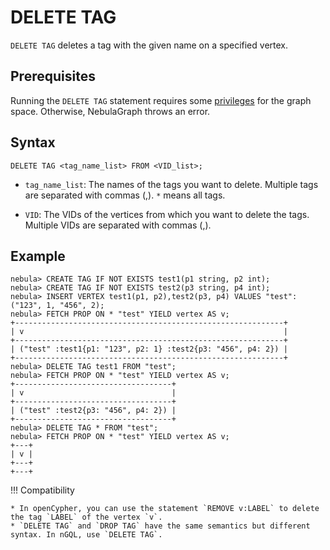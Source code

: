# DELETE TAG

`DELETE TAG` deletes a tag with the given name on a specified vertex.

## Prerequisites

Running the `DELETE TAG` statement requires some [privileges](../../7.data-security/1.authentication/3.role-list.md) for the graph space. Otherwise, NebulaGraph throws an error.

## Syntax

```ngql
DELETE TAG <tag_name_list> FROM <VID_list>;
```

- `tag_name_list`: The names of the tags you want to delete. Multiple tags are separated with commas (,). `*` means all tags.

- `VID`: The VIDs of the vertices from which you want to delete the tags. Multiple VIDs are separated with commas (,). 

## Example

```ngql
nebula> CREATE TAG IF NOT EXISTS test1(p1 string, p2 int);
nebula> CREATE TAG IF NOT EXISTS test2(p3 string, p4 int);
nebula> INSERT VERTEX test1(p1, p2),test2(p3, p4) VALUES "test":("123", 1, "456", 2);
nebula> FETCH PROP ON * "test" YIELD vertex AS v;
+------------------------------------------------------------+
| v                                                          |
+------------------------------------------------------------+
| ("test" :test1{p1: "123", p2: 1} :test2{p3: "456", p4: 2}) |
+------------------------------------------------------------+
nebula> DELETE TAG test1 FROM "test";
nebula> FETCH PROP ON * "test" YIELD vertex AS v;
+-----------------------------------+
| v                                 |
+-----------------------------------+
| ("test" :test2{p3: "456", p4: 2}) |
+-----------------------------------+
nebula> DELETE TAG * FROM "test";
nebula> FETCH PROP ON * "test" YIELD vertex AS v;
+---+
| v |
+---+
+---+
```

!!! Compatibility

    * In openCypher, you can use the statement `REMOVE v:LABEL` to delete the tag `LABEL` of the vertex `v`.
    * `DELETE TAG` and `DROP TAG` have the same semantics but different syntax. In nGQL, use `DELETE TAG`.
